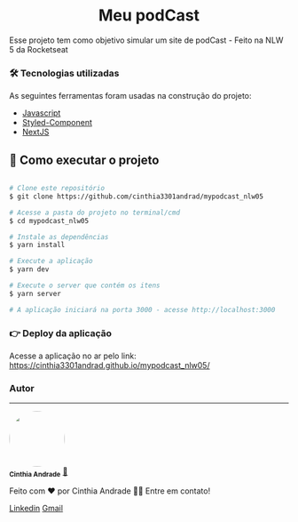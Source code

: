 
<p align="center"> 

</p>
<h1 align="center">Meu podCast</h1>

<p align="left">Esse projeto tem como objetivo simular um site de podCast - Feito na NLW 5 da Rocketseat</p>


### 🛠 Tecnologias utilizadas

As seguintes ferramentas foram usadas na construção do projeto:
- [Javascript](https://developer.mozilla.org/pt-BR/docs/Web/JavaScript)
- [Styled-Component](https://styled-components.com/)
- [NextJS](https://nextjs.org/)


## 🚀 Como executar o projeto

```bash

# Clone este repositório
$ git clone https://github.com/cinthia3301andrad/mypodcast_nlw05

# Acesse a pasta do projeto no terminal/cmd
$ cd mypodcast_nlw05

# Instale as dependências
$ yarn install

# Execute a aplicação 
$ yarn dev

# Execute o server que contém os itens 
$ yarn server

# A aplicação iniciará na porta 3000 - acesse http://localhost:3000

```

### 👉 Deploy da aplicação
Acesse a aplicação no ar pelo link: https://cinthia3301andrad.github.io/mypodcast_nlw05/
### Autor
---


 <img style="border-radius: 50%;" src="https://avatars.githubusercontent.com/u/47640072?s=400&u=63429990df49a363de4f3a25d522453dfe08eab3&v=4" width="100px;" />
 <br />
 <sub><b>Cinthia Andrade</b></sub></a> <a href="https://github.com/cinthia3301andrad" title="github">🚀</a>


Feito com ❤️ por Cinthia Andrade 👋🏽 Entre em contato!

 [Linkedin](https://www.linkedin.com/in/cinthia-andrade-866a501aa/) 
[Gmail](mailto:cinthiaadm15@gmail.com)
